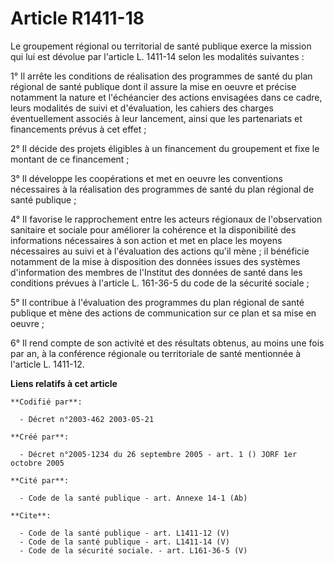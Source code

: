 # Article R1411-18

Le groupement régional ou territorial de santé publique exerce la mission qui lui est dévolue par l'article L. 1411-14 selon
les modalités suivantes :

1° Il arrête les conditions de réalisation des programmes de santé du plan régional de santé publique dont il assure la mise
en oeuvre et précise notamment la nature et l'échéancier des actions envisagées dans ce cadre, leurs modalités de suivi et
d'évaluation, les cahiers des charges éventuellement associés à leur lancement, ainsi que les partenariats et financements
prévus à cet effet ;

2° Il décide des projets éligibles à un financement du groupement et fixe le montant de ce financement ;

3° Il développe les coopérations et met en oeuvre les conventions nécessaires à la réalisation des programmes de santé du
plan régional de santé publique ;

4° Il favorise le rapprochement entre les acteurs régionaux de l'observation sanitaire et sociale pour améliorer la cohérence
et la disponibilité des informations nécessaires à son action et met en place les moyens nécessaires au suivi et à
l'évaluation des actions qu'il mène ; il bénéficie notamment de la mise à disposition des données issues des systèmes
d'information des membres de l'Institut des données de santé dans les conditions prévues à l'article L. 161-36-5 du code de
la sécurité sociale ;

5° Il contribue à l'évaluation des programmes du plan régional de santé publique et mène des actions de communication sur ce
plan et sa mise en oeuvre ;

6° Il rend compte de son activité et des résultats obtenus, au moins une fois par an, à la conférence régionale ou
territoriale de santé mentionnée à l'article L. 1411-12.

**Liens relatifs à cet article**

	**Codifié par**:

	  - Décret n°2003-462 2003-05-21

	**Créé par**:

	  - Décret n°2005-1234 du 26 septembre 2005 - art. 1 () JORF 1er octobre 2005

	**Cité par**:

	  - Code de la santé publique - art. Annexe 14-1 (Ab)

	**Cite**:

	  - Code de la santé publique - art. L1411-12 (V)
	  - Code de la santé publique - art. L1411-14 (V)
	  - Code de la sécurité sociale. - art. L161-36-5 (V)
